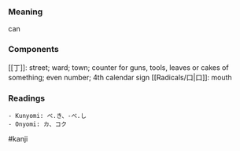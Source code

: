 ### Meaning

can

### Components

[[丁]]: street; ward; town; counter for guns, tools, leaves or cakes of something; even number; 4th calendar sign [[Radicals/口|口]]: mouth

### Readings

```
- Kunyomi: べ.き、-べ.し
- Onyomi: カ、コク
```

#kanji